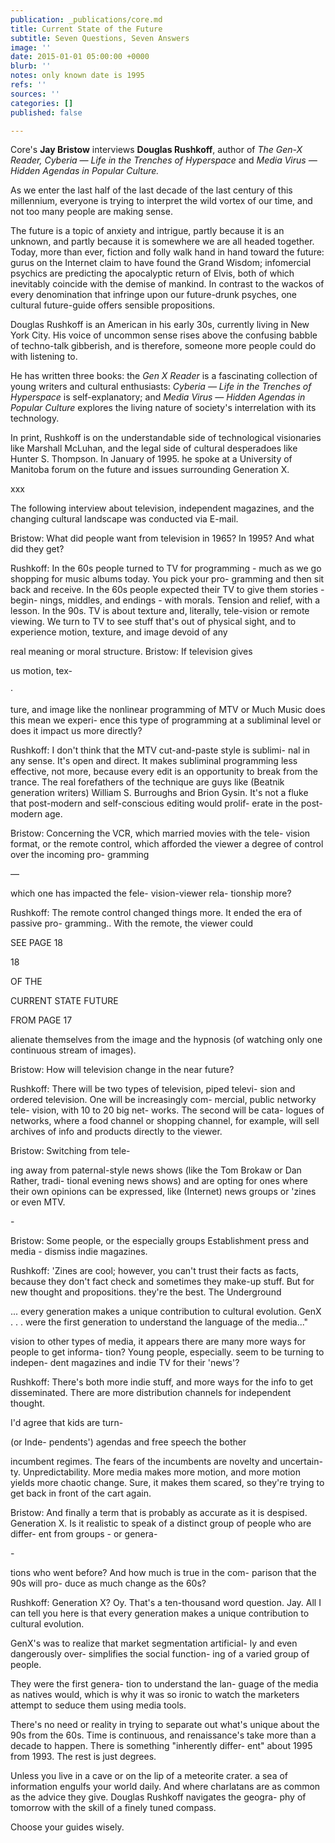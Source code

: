 ```yaml
---
publication: _publications/core.md
title: Current State of the Future
subtitle: Seven Questions, Seven Answers
image: ''
date: 2015-01-01 05:00:00 +0000
blurb: ''
notes: only known date is 1995
refs: ''
sources: ''
categories: []
published: false

---
```

Core's **Jay Bristow** interviews **Douglas Rushkoff**, author of _The Gen-X Reader, Cyberia — Life in the Trenches of Hyperspace_ and _Media Virus — Hidden Agendas in Popular Culture._

As we enter the last half of the last decade of the last century of this millennium, everyone is trying to interpret the wild vortex of our time, and not too many people are making sense.

The future is a topic of anxiety and intrigue, partly because it is an unknown, and partly because it is somewhere we are all headed together. Today, more than ever, fiction and folly walk hand in hand toward the future: gurus on the Internet claim to have found the Grand Wisdom; infomercial psychics are predicting the apocalyptic return of Elvis, both of which inevitably coincide with the demise of mankind. In contrast to the wackos of every denomination that infringe upon our future-drunk psyches, one cultural future-guide offers sensible propositions.

Douglas Rushkoff is an American in his early 30s, currently living in New York City. His voice of uncommon sense rises above the confusing babble of techno-talk gibberish, and is therefore, someone more people could do with listening to.

He has written three books: the _Gen X Reader_ is a fascinating collection of young writers and cultural enthusiasts: _Cyberia — Life in the Trenches of Hyperspace_ is self-explanatory; and _Media Virus — Hidden Agendas in Popular Culture_ explores the living nature of society's interrelation with its technology.

In print, Rushkoff is on the understandable side of technological visionaries like Marshall McLuhan, and the legal side of cultural desperadoes like Hunter S. Thompson. In January of 1995. he spoke at a University of Manitoba forum on the future and issues surrounding Generation X.

xxx

The following interview about television, independent magazines, and the changing cultural landscape was conducted via E-mail.

Bristow: What did people want from television in 1965? In 1995? And what did they get?

Rushkoff: In the 60s people turned to TV for programming - much as we go shopping for music albums today. You pick your pro- gramming and then sit back and receive. In the 60s people expected their TV to give them stories - begin- nings, middles, and endings - with morals. Tension and relief, with a lesson. In the 90s. TV is about texture and, literally, tele-vision or remote viewing. We turn to TV to see stuff that's out of physical sight, and to experience motion, texture, and image devoid of any

real meaning or moral structure. Bristow: If television gives

us motion, tex-

·

ture, and image like the nonlinear programming of MTV or Much Music does this mean we experi- ence this type of programming at a subliminal level or does it impact us more directly?

Rushkoff: I don't think that the MTV cut-and-paste style is sublimi- nal in any sense. It's open and direct. It makes subliminal programming less effective, not more, because every edit is an opportunity to break from the trance. The real forefathers of the technique are guys like (Beatnik generation writers) William S. Burroughs and Brion Gysin. It's not a fluke that post-modern and self-conscious editing would prolif- erate in the post-modern age.

Bristow: Concerning the VCR, which married movies with the tele- vision format, or the remote control, which afforded the viewer a degree of control over the incoming pro- gramming

—

which one has impacted the fele- vision-viewer rela- tionship more?

Rushkoff: The remote control changed things more. It ended the era of passive pro- gramming.. With the remote, the viewer could

SEE PAGE 18

18

OF THE

CURRENT STATE FUTURE

FROM PAGE 17

alienate themselves from the image and the hypnosis (of watching only one continuous stream of images).

Bristow: How will television change in the near future?

Rushkoff: There will be two types of television, piped televi- sion and ordered television. One will be increasingly com- mercial, public networky tele- vision, with 10 to 20 big net- works. The second will be cata- logues of networks, where a food channel or shopping channel, for example, will sell archives of info and products directly to the viewer.

Bristow: Switching from tele-

ing away from paternal-style news shows (like the Tom Brokaw or Dan Rather, tradi- tional evening news shows) and are opting for ones where their own opinions can be expressed, like (Internet) news groups or 'zines or even MTV.

\-

Bristow: Some people, or the especially groups Establishment press and media - dismiss indie magazines.

Rushkoff: 'Zines are cool; however, you can't trust their facts as facts, because they don't fact check and sometimes they make-up stuff. But for new thought and propositions. they're the best. The Underground

... every generation makes a unique contribution to cultural evolution. GenX . . . were the first generation to understand the language of the media..."

vision to other types of media, it appears there are many more ways for people to get informa- tion? Young people, especially. seem to be turning to indepen- dent magazines and indie TV for their 'news'?

Rushkoff: There's both more indie stuff, and more ways for the info to get disseminated. There are more distribution channels for independent thought.

I'd agree that kids are turn-

(or Inde- pendents') agendas and free speech the bother

incumbent regimes. The fears of the incumbents are novelty and uncertain- ty. Unpredictability. More media makes more motion, and more motion yields more chaotic change. Sure, it makes them scared, so they're trying to get back in front of the cart again.

Bristow: And finally a term that is probably as accurate as it is despised. Generation X. Is it realistic to speak of a distinct group of people who are differ- ent from groups - or genera-

\-

tions who went before? And how much is true in the com- parison that the 90s will pro- duce as much change as the 60s?

Rushkoff: Generation X? Oy. That's a ten-thousand word question. Jay. All I can tell you here is that every generation makes a unique contribution to cultural evolution.

GenX's was to realize that market segmentation artificial- ly and even dangerously over- simplifies the social function- ing of a varied group of people.

They were the first genera- tion to understand the lan- guage of the media as natives would, which is why it was so ironic to watch the marketers attempt to seduce them using media tools.

There's no need or reality in trying to separate out what's unique about the 90s from the 60s. Time is continuous, and renaissance's take more than a decade to happen. There is something "inherently differ- ent" about 1995 from 1993. The rest is just degrees.

Unless you live in a cave or on the lip of a meteorite crater. a sea of information engulfs your world daily. And where charlatans are as common as the advice they give. Douglas Rushkoff navigates the geogra- phy of tomorrow with the skill of a finely tuned compass.

Choose your guides wisely.